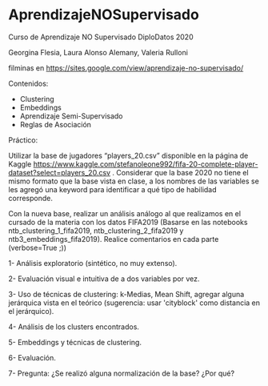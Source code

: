 AprendizajeNOSupervisado
========================

Curso de Aprendizaje NO Supervisado DiploDatos 2020

Georgina Flesia, Laura Alonso Alemany, Valeria Rulloni

filminas en https://sites.google.com/view/aprendizaje-no-supervisado/

Contenidos:
- Clustering
- Embeddings
- Aprendizaje Semi-Supervisado
- Reglas de Asociación


Práctico:

Utilizar la base de jugadores “players_20.csv” disponible en la página de Kaggle https://www.kaggle.com/stefanoleone992/fifa-20-complete-player-dataset?select=players_20.csv . Considerar que la base 2020 no tiene el mismo formato que la base vista en clase, a los nombres de las variables se les agregó una keyword para identificar a qué tipo de habilidad corresponde.

Con la nueva base, realizar un análisis análogo al que realizamos en el cursado de la materia con los datos FIFA2019 (Basarse en las notebooks ntb_clustering_1_fifa2019, ntb_clustering_2_fifa2019 y ntb3_embeddings_fifa2019). Realice comentarios en cada parte (verbose=True ;))

1- Análisis exploratorio (sintético, no muy extenso).

2- Evaluación visual  e intuitiva de a dos variables por vez.

3- Uso de técnicas de clustering: k-Medias, Mean Shift, agregar alguna jerárquica vista en el teórico (sugerencia: usar 'cityblock' como distancia en el jerárquico).

4- Análisis de los clusters encontrados.

5- Embeddings y técnicas de clustering.

6- Evaluación.

7- Pregunta: ¿Se realizó alguna normalización de la base? ¿Por qué?
